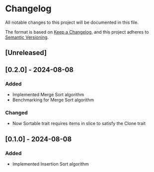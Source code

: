 # Changelog

All notable changes to this project will be documented in this file.

The format is based on [Keep a Changelog](https://keepachangelog.com/en/1.1.0/),
and this project adheres to [Semantic Versioning](https://semver.org/spec/v2.0.0.html).

## [Unreleased]

## [0.2.0] - 2024-08-08

### Added

-   Implemented Merge Sort algorithm
-   Benchmarking for Merge Sort algorithm

### Changed

-   Now Sortable trait requires items in slice to satisfy the Clone trait

## [0.1.0] - 2024-08-08

### Added

-   Implemented Insertion Sort algorithm

